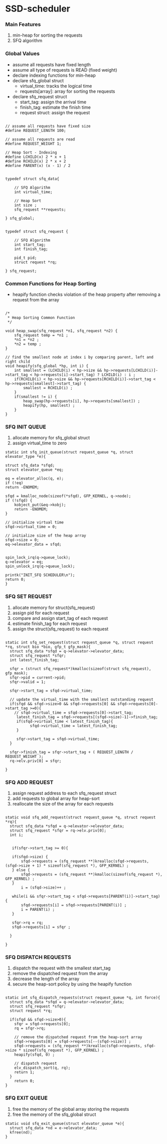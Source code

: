 # SSD-scheduler

### Main Features
1. min-heap for sorting the requests
2. SFQ algorithm

### Global Values
- assume all requests have fixed length
- assume all type of requests is READ (fixed weight)
- declare indexing functions for min-heap
- declare sfq_global struct
   - virtual_time: tracks the logical time
   - requests[array]: array for sorting the requests
- declare sfq_request struct
  - start_tag: assign the arrival time
  - finish_tag: estimate the finish time
  - request struct: assign the request   

```

// assume all requests have fixed size
#define REQUEST_LENGTH 100;

// assume all requests are read
#define REQUEST_WEIGHT 1;

// Heap Sort - Indexing
#define LCHILD(x) 2 * x + 1
#define RCHILD(x) 2 * x + 2
#define PARENT(x) (x - 1) / 2


typedef struct sfq_data{

    // SFQ Algorithm
    int virtual_time;

    // Heap Sort
    int size ;
    sfq_request **requests;

} sfq_global;


typedef struct sfq_request {

    // SFQ Algorithm
    int start_tag;
    int finish_tag;

    pid_t pid;
    struct request *rq;

} sfq_request;

```

### Common Functions for Heap Sorting
- heapify function checks violation of the heap property after removing a request from the array   

```

/*
 * Heap Sorting Common Function
 */

void heap_swap(sfq_request *n1, sfq_request *n2) {
    sfq_request temp = *n1 ;
    *n1 = *n2 ;
    *n2 = temp ;
}

// find the smallest node at index i by comparing parent, left and right child
void heapify(sfq_global *hp, int i) {
    int smallest = (LCHILD(i) < hp->size && hp->requests[LCHILD(i)]->start_tag < hp->requests[i]->start_tag) ? LCHILD(i) : i ;
    if(RCHILD(i) < hp->size && hp->requests[RCHILD(i)]->start_tag < hp->requests[smallest]->start_tag) {
        smallest = RCHILD(i) ;
    }
    if(smallest != i) {
        heap_swap(hp->requests[i], hp->requests[smallest]) ;
        heapify(hp, smallest) ;
    }
}

```


### SFQ INIT QUEUE
1. allocate memory for sfq_global struct
2. assign virtual_time to zero
```
static int sfq_init_queue(struct request_queue *q, struct elevator_type *e){

struct sfq_data *sfqd;
struct elevator_queue *eq;

eq = elevator_alloc(q, e);
if (!eq)
return -ENOMEM;

sfqd = kmalloc_node(sizeof(*sfqd), GFP_KERNEL, q->node);
if (!sfqd) {
	kobject_put(&eq->kobj);
	return -ENOMEM;
}

// initialize virtual time
sfqd->virtual_time = 0;

// initialize size of the heap array
sfqd->size = 0;
eq->elevator_data = sfqd;


spin_lock_irq(q->queue_lock);
q->elevator = eq;
spin_unlock_irq(q->queue_lock);

printk("INIT_SFQ SCHEDULER\n");
return 0;
}

```

### SFQ SET REQUEST
1. allocate memory for struct(sfq_request)
2. assign pid for each request
3. compare and assign start_tag of each request
4. estimate finish_tag for each request
5. assign the struct(sfq_request) to each request

```

static int sfq_set_request(struct request_queue *q, struct request *rq, struct bio *bio, gfp_t gfp_mask){
  struct sfq_data *sfqd = q->elevator->elevator_data;
  struct sfq_request *sfqr;
  int latest_finish_tag;

  sfqr = (struct sfq_request*)kmalloc(sizeof(struct sfq_request), gfp_mask);
  sfqr->pid = current->pid;
  sfqr->valid = 1;

  sfqr->start_tag = sfqd->virtual_time;

  // update the virtual_time with the smallest outstanding request
  if(sfqd && sfqd->size>0 && sfqd->requests[0] && sfqd->requests[0]->start_tag >=0){
    // sfqd->virtual_time = sfqd->requests[0]->start_tag;
     latest_finish_tag = sfqd->requests[(sfqd->size)-1]->finish_tag;
     if(sfqd->virtual_time < latest_finish_tag){
           sfqd->virtual_time = latest_finish_tag;
     }

     sfqr->start_tag = sfqd->virtual_time;
  }

  sfqr->finish_tag = sfqr->start_tag + ( REQUEST_LENGTH / REQUEST_WEIGHT );
  rq->elv.priv[0] = sfqr;

}

```

### SFQ ADD REQUEST
1. assign request address to each sfq_request struct
2. add requests to global array for heap-sort
3. reallocate the size of the array for each requests

```

static void sfq_add_request(struct request_queue *q, struct request *rq){
  struct sfq_data *sfqd = q->elevator->elevator_data;
  struct sfq_request *sfqr = rq->elv.priv[0];
  int i;


   if(sfqr->start_tag >= 0){

   if(sfqd->size) {
       sfqd->requests = (sfq_request **)krealloc(sfqd->requests, (sfqd->size + 1) * sizeof(sfq_request *), GFP_KERNEL) ;
   } else {
       sfqd->requests = (sfq_request **)kmalloc(sizeof(sfq_request *), GFP_KERNEL) ;
   }
       i = (sfqd->size)++ ;

   while(i && sfqr->start_tag < sfqd->requests[PARENT(i)]->start_tag) {
       sfqd->requests[i] = sfqd->requests[PARENT(i)] ;
       i = PARENT(i) ;
   }

   sfqr->rq = rq;
   sfqd->requests[i] = sfqr ;

  }

}

```

### SFQ DISPATCH REQUESTS
1. dispatch the request with the smallest start_tag
2. remove the dispatched request from the array
3. decrease the length of the array
4. secure the heap-sort policy by using the heapify function   

```

static int sfq_dispatch_requests(struct request_queue *q, int force){
  struct sfq_data *sfqd = q->elevator->elevator_data;
  struct sfq_request *sfqr;
  struct request *rq;

  if(sfqd && sfqd->size>0){
    sfqr = sfqd->requests[0];
    rq = sfqr->rq;

    // remove the dispatched request from the heap-sort array
    sfqd->requests[0] = sfqd->requests[--(sfqd->size)] ;
    sfqd->requests = (sfq_request **)krealloc(sfqd->requests, sfqd->size * sizeof(sfq_request *), GFP_KERNEL) ;
    heapify(sfqd, 0) ;

    // dispatch request
    elv_dispatch_sort(q, rq);
    return 1;
  }
	return 0;
}

```


### SFQ EXIT QUEUE
1. free the memory of the global array storing the requests
2. free the memory of the sfq_global struct

```
static void sfq_exit_queue(struct elevator_queue *e){
  struct sfq_data *nd = e->elevator_data;
  kfree(nd);
}
```

